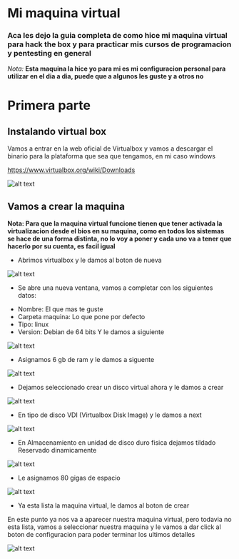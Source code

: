 # Mi maquina virtual
### Aca les dejo la guia completa de como hice mi maquina virtual para hack the box y para practicar mis cursos de programacion y pentesting en general 


*Nota:* **Esta maquina la hice yo para mi es mi configuracion personal para utilizar en el dia a dia, puede que a algunos les guste y a otros no**

# Primera parte

## Instalando virtual box


Vamos a entrar en la web oficial de Virtualbox y vamos a descargar el binario para la plataforma que sea que tengamos, en mi caso windows 

<https://www.virtualbox.org/wiki/Downloads>

![alt text](https://github.com/isat-lab/isat-lab.github.io/blob/048b712daf1f89c36da4bb86a7272af3e99160a3/_posts/imagenes%20apra%20el%20markdown%20de%20mi%20primera%20maquina%20virtual/Virtualbox_download.jpeg "Virtualbox_download")

## Vamos a crear la maquina

**Nota: Para que la maquina virtual funcione tienen que tener activada la virtualizacion desde el bios en su maquina, como en todos los sistemas se hace de una forma distinta, no lo voy a poner y cada uno va a tener que hacerlo por su cuenta, es facil igual**

* Abrimos virtualbox y le damos al boton de nueva 

![alt text](https://github.com/isat-lab/isat-lab.github.io/blob/f450652abf9e610b8c78440dc260ea70ceabd0de/_posts/imagenes%20apra%20el%20markdown%20de%20mi%20primera%20maquina%20virtual/maquina%20nueva,%20boton%20nueva.jpeg "boton maquina nueva")

* Se abre una nueva ventana, vamos a completar con los siguientes datos: 
- Nombre: El que mas te guste
- Carpeta maquina: Lo que pone por defecto
- Tipo: linux
- Version: Debian de 64 bits
Y le damos a siguiente

![alt text](https://github.com/isat-lab/isat-lab.github.io/blob/f450652abf9e610b8c78440dc260ea70ceabd0de/_posts/imagenes%20apra%20el%20markdown%20de%20mi%20primera%20maquina%20virtual/interfaz%20de%20nueva%20maquina.jpeg "interfaz de maquina nueva")

* Asignamos 6 gb de ram y le damos a siguente

![alt text](https://github.com/isat-lab/isat-lab.github.io/blob/f450652abf9e610b8c78440dc260ea70ceabd0de/_posts/imagenes%20apra%20el%20markdown%20de%20mi%20primera%20maquina%20virtual/asignamos%20la%20ram,%206%20gigas.jpeg "asignamos la ram y le damos 6 gb")

* Dejamos seleccionado crear un disco virtual ahora y le damos a crear

![alt text](https://github.com/isat-lab/isat-lab.github.io/blob/f450652abf9e610b8c78440dc260ea70ceabd0de/_posts/imagenes%20apra%20el%20markdown%20de%20mi%20primera%20maquina%20virtual/creamos%20disco%20duro%20virtual.jpeg "crear disco virtual")

* En tipo de disco VDI (Virtualbox Disk Image) y le damos a next

![alt text](https://github.com/isat-lab/isat-lab.github.io/blob/f450652abf9e610b8c78440dc260ea70ceabd0de/_posts/imagenes%20apra%20el%20markdown%20de%20mi%20primera%20maquina%20virtual/tipo%20de%20disco%20virtual%20disk%20image%20vdi.jpeg "tipo de disco vdi")

* En Almacenamiento en unidad de disco duro fisica dejamos tildado Reservado dinamicamente

![alt text](https://github.com/isat-lab/isat-lab.github.io/blob/f450652abf9e610b8c78440dc260ea70ceabd0de/_posts/imagenes%20apra%20el%20markdown%20de%20mi%20primera%20maquina%20virtual/reservado%20dinamicamente.jpeg "Reservado dinamicamente")

* Le asignamos 80 gigas de espacio 

![alt text](https://github.com/isat-lab/isat-lab.github.io/blob/f450652abf9e610b8c78440dc260ea70ceabd0de/_posts/imagenes%20apra%20el%20markdown%20de%20mi%20primera%20maquina%20virtual/con%2080%20gigas%20de%20espacio.jpeg "80 gigas")

* Ya esta lista la maquina virtual, le damos al boton de crear

En este punto ya nos va a aparecer nuestra maquina virtual, pero todavia no esta lista, vamos a seleccionar nuestra maquina y le vamos a dar click al boton de configuracion para poder terminar los ultimos detalles 

![alt text](https://github.com/isat-lab/isat-lab.github.io/blob/f450652abf9e610b8c78440dc260ea70ceabd0de/_posts/imagenes%20apra%20el%20markdown%20de%20mi%20primera%20maquina%20virtual/seleccionamos%20la%20maquina%20que%20se%20creo%20y%20le%20damos%20a%20configuraciones.jpeg "boton de configuracion")
